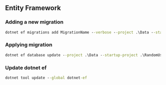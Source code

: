 ﻿
## Entity Framework

### Adding a new migration

```bat
dotnet ef migrations add MigrationName --verbose --project .\Data --startup-project .\RandomUserApi
```

### Applying migration

```bat
dotnet ef database update --project .\Data --startup-project .\RandomUserApi
```

### Update dotnet ef

```bat
dotnet tool update --global dotnet-ef
```
